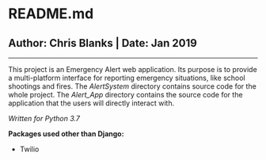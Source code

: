 # README.md
## Author: Chris Blanks | Date: Jan 2019
---
This project is an Emergency Alert web application. Its purpose is to provide a multi-platform interface for reporting emergency situations, like school shootings and fires. The *AlertSystem* directory contains source code for the whole project. The *Alert_App* directory contains the source code for the application that the users will directly interact with.

*Written for Python 3.7*

**Packages used other than Django:**
* Twilio 

